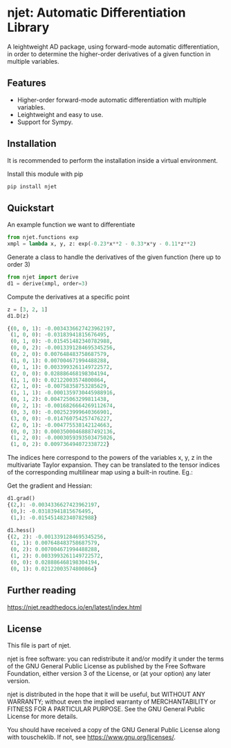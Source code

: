 # njet: Automatic Differentiation Library

A leightweight AD package, using forward-mode automatic differentiation, in order to determine the
higher-order derivatives of a given function in multiple variables.

## Features

- Higher-order forward-mode automatic differentiation with multiple variables.
- Leightweight and easy to use.
- Support for Sympy.

## Installation

It is recommended to perform the installation inside a virtual environment.

Install this module with pip

```sh
pip install njet
```

## Quickstart

An example function we want to differentiate
```python
from njet.functions exp
xmpl = lambda x, y, z: exp(-0.23*x**2 - 0.33*x*y - 0.11*z**2)
```

Generate a class to handle the derivatives of the given function (here up to order 3)
```python
from njet import derive
d1 = derive(xmpl, order=3)
```

Compute the derivatives at a specific point
```python
z = [3, 2, 1]
d1.D(z)

{(0, 0, 1): -0.0034336627423962197,
 (1, 0, 0): -0.03183941815676495,
 (0, 1, 0): -0.015451482340782988,
 (0, 0, 2): -0.0013391284695345256,
 (0, 2, 0): 0.007648483758687579,
 (1, 0, 1): 0.007004671994488288,
 (0, 1, 1): 0.0033993261149722572,
 (2, 0, 0): 0.028886468198304194,
 (1, 1, 0): 0.02122003574800864,
 (2, 1, 0): -0.00758358753285629,
 (1, 1, 1): -0.0001359730445988916,
 (0, 1, 2): 0.004725063299811438,
 (0, 2, 1): -0.0016826664269112674,
 (0, 3, 0): -0.002523999640366901,
 (3, 0, 0): -0.014760754257476227,
 (2, 0, 1): -0.004775538142124663,
 (0, 0, 3): 0.00035000468887492136,
 (1, 2, 0): -0.0003059393503475026,
 (1, 0, 2): 0.009736494072338722}
```
The indices here correspond to the powers of the variables x, y, z
in the multivariate Taylor expansion. They can be translated to
the tensor indices of the corresponding multilinear map using a
built-in routine. Eg.:

Get the gradient and Hessian:
```python
d1.grad()
{(2,): -0.0034336627423962197,
 (0,): -0.03183941815676495,
 (1,): -0.015451482340782988}
```

```python
d1.hess()
{(2, 2): -0.0013391284695345256,
 (1, 1): 0.007648483758687579,
 (0, 2): 0.007004671994488288,
 (1, 2): 0.0033993261149722572,
 (0, 0): 0.028886468198304194,
 (0, 1): 0.02122003574800864}
```

## Further reading

https://njet.readthedocs.io/en/latest/index.html

## License

This file is part of njet.

njet is free software: you can redistribute it and/or modify
it under the terms of the GNU General Public License as published by
the Free Software Foundation, either version 3 of the License, or
(at your option) any later version.

njet is distributed in the hope that it will be useful,
but WITHOUT ANY WARRANTY; without even the implied warranty of
MERCHANTABILITY or FITNESS FOR A PARTICULAR PURPOSE.  See the
GNU General Public License for more details.

You should have received a copy of the GNU General Public License
along with touscheklib.  If not, see <https://www.gnu.org/licenses/>.
